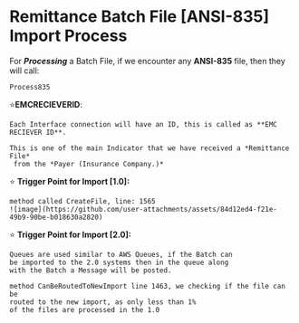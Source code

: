 # Remittance Batch File [ANSI-835] Import Process
For ***Processing*** a Batch File, if we encounter any **ANSI-835** file, then they will call:

    Process835

⭐**EMCRECIEVERID**: 
    
    Each Interface connection will have an ID, this is called as **EMC RECIEVER ID**.
    
    This is one of the main Indicator that we have received a *Remittance File*
     from the *Payer (Insurance Company.)*

⭐ **Trigger Point for Import [1.0]:**

    method called CreateFile, line: 1565
    ![image](https://github.com/user-attachments/assets/84d12ed4-f21e-49b9-90be-b018630a2820)


⭐ **Trigger Point for Import [2.0]:**

    Queues are used similar to AWS Queues, if the Batch can
    be imported to the 2.0 systems then in the queue along
    with the Batch a Message will be posted.
    
    method CanBeRoutedToNewImport line 1463, we checking if the file can be 
    routed to the new import, as only less than 1%
    of the files are processed in the 1.0
